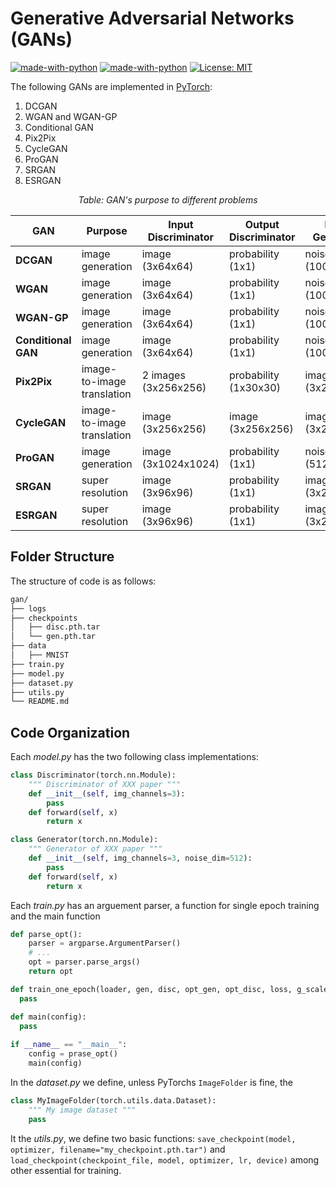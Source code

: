 # Generative Adversarial Networks (GANs)

[![made-with-python](https://img.shields.io/badge/Made%20with-Python-1f425f.svg)](https://www.python.org/)
[![made-with-python](https://img.shields.io/badge/Made%20with-PyTorch-red)](https://www.python.org/)
[![License: MIT](https://img.shields.io/badge/License-MIT-yellow.svg)](https://github.com/giakou4/gans/LICENSE)

The following GANs are implemented in [PyTorch](https://pytorch.org/):
1. DCGAN
2. WGAN and WGAN-GP
3. Conditional GAN
4. Pix2Pix
5. CycleGAN
6. ProGAN
7. SRGAN
8. ESRGAN

<p align="center">
    <em> Table: GAN's purpose to different problems </em>
</p>

<div align="center">
    
| **GAN**             | Purpose                    | **Input Discriminator** | **Output Discriminator** | **Input Generator** | **Output Generator** |
|---------------------|----------------------------|-------------------------|--------------------------|---------------------|----------------------|
| **DCGAN**           | image generation           | image (3x64x64)         | probability (1x1)        | noise (100x1x1)     | image (3x64x64)      |
| **WGAN**            | image generation           | image (3x64x64)         | probability (1x1)        | noise (100x1x1)     | image (3x64x64)      |
| **WGAN-GP**         | image generation           | image (3x64x64)         | probability (1x1)        | noise (100x1x1)     | image (3x64x64)      |
| **Conditional GAN** | image generation           | image (3x64x64)         | probability (1x1)        | noise (100x1x1)     | image (3x64x64)      |
| **Pix2Pix**         | image-to-image translation | 2 images (3x256x256)    | probability (1x30x30)    | image (3x256x256)   | image (3x256x256)    |
| **CycleGAN**        | image-to-image translation | image (3x256x256)       | image (3x256x256)        | image (3x256x256)   | image (3x256x256)    |
| **ProGAN**          | image generation           | image (3x1024x1024)     | probability (1x1)        | noise (512x1x1)     | image (3x1024x1024   |
| **SRGAN**           | super resolution           | image (3x96x96)         | probability (1x1)        | image (3x24x24)     | image (3x96x96)      |
| **ESRGAN**          | super resolution           | image (3x96x96)         | probability (1x1)        | image (3x24x24)     | image (3x96x96)      |
    
</div>

## Folder Structure

The structure of code is as follows:  
```bash
gan/  
├── logs
├── checkpoints
│   ├── disc.pth.tar  
│   └── gen.pth.tar  
├── data
│   ├── MNIST
├── train.py  
├── model.py 
├── dataset.py 
├── utils.py 
└── README.md
```

## Code Organization

Each _model.py_ has the two following class implementations: 
```python 
class Discriminator(torch.nn.Module):
    """ Discriminator of XXX paper """
    def __init__(self, img_channels=3):
        pass
    def forward(self, x)
        return x

class Generator(torch.nn.Module):
    """ Generator of XXX paper """
    def __init__(self, img_channels=3, noise_dim=512):
        pass
    def forward(self, x)
        return x
```

Each _train.py_ has an arguement parser, a function for single epoch training and the main function 
```python
def parse_opt():
    parser = argparse.ArgumentParser()
    # ...
    opt = parser.parse_args()
    return opt

def train_one_epoch(loader, gen, disc, opt_gen, opt_disc, loss, g_scaler, d_scaler, writer, tb_step, epoch, num_epochs, **kwargs):
  pass

def main(config):
  pass
  
if __name__ == "__main__":
    config = prase_opt()
    main(config)
```

In the _dataset.py_ we define, unless PyTorchs ```ImageFolder``` is fine, the
```python
class MyImageFolder(torch.utils.data.Dataset):
    """ My image dataset """
    pass
```

It the _utils.py_, we define two basic functions: ```save_checkpoint(model, optimizer, filename="my_checkpoint.pth.tar")``` and ```load_checkpoint(checkpoint_file, model, optimizer, lr, device)``` among other essential for training.
